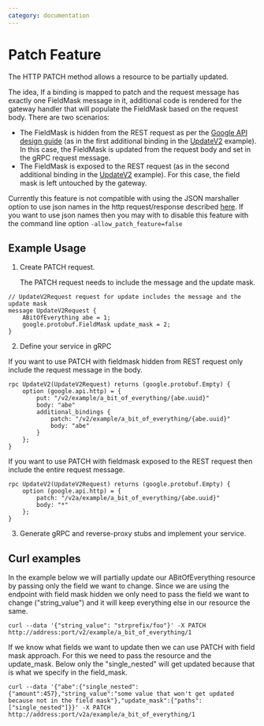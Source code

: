 ```yaml
---
category: documentation
---
```


# Patch Feature
The HTTP PATCH method allows a resource to be partially updated.

The idea, If a binding is mapped to patch and the request message has exactly one FieldMask message in it, additional code is rendered for the gateway handler that will populate the FieldMask based on the request body.
There are two scenarios:
- The FieldMask is hidden from the REST request as per the [Google API design guide](https://cloud.google.com/apis/design/standard_methods#update) (as in the first additional binding in the [UpdateV2](https://github.com/grpc-ecosystem/grpc-gateway/blob/master/examples/proto/examplepb/a_bit_of_everything.proto#L366) example). In this case, the FieldMask is updated from the request body and set in the gRPC request message.
- The FieldMask is exposed to the REST request (as in the second additional binding in the [UpdateV2](https://github.com/grpc-ecosystem/grpc-gateway/blob/master/examples/proto/examplepb/a_bit_of_everything.proto#L370) example). For this case, the field mask is left untouched by the gateway.

Currently this feature is not compatible with using the JSON marshaller option to use json names in the http request/response described [here](https://grpc-ecosystem.github.io/grpc-gateway/docs/customizingyourgateway.html#using-camelcase-for-json). If you want to use json names then you may with to disable this feature with the command line option `-allow_patch_feature=false`

## Example Usage
1. Create PATCH request.

    The PATCH request needs to include the message and the update mask.
```golang
// UpdateV2Request request for update includes the message and the update mask
message UpdateV2Request {
	ABitOfEverything abe = 1;
	google.protobuf.FieldMask update_mask = 2;
}
```
2. Define your service in gRPC

If you want to use PATCH with fieldmask hidden from REST request only include the request message in the body.

```golang
rpc UpdateV2(UpdateV2Request) returns (google.protobuf.Empty) {
	option (google.api.http) = {
		put: "/v2/example/a_bit_of_everything/{abe.uuid}"
		body: "abe"
		additional_bindings {
			patch: "/v2/example/a_bit_of_everything/{abe.uuid}"
			body: "abe"
		}
	};
}
```

If you want to use PATCH with fieldmask exposed to the REST request then include the entire request message.

```golang
rpc UpdateV2(UpdateV2Request) returns (google.protobuf.Empty) {
	option (google.api.http) = {
		patch: "/v2a/example/a_bit_of_everything/{abe.uuid}"
		body: "*"
    };
}
```

3. Generate gRPC and reverse-proxy stubs and implement your service.

## Curl examples

In the example below we will partially update our ABitOfEverything resource by passing only the field we want to change. Since we are using the endpoint with field mask hidden we only need to pass the field we want to change ("string_value") and it will keep everything else in our resource the same.
```
curl --data '{"string_value": "strprefix/foo"}' -X PATCH http://address:port/v2/example/a_bit_of_everything/1
```

If we know what fields we want to update then we can use PATCH with field mask approach. For this we need to pass the resource and the update_mask. Below only the "single_nested" will get updated because that is what we specify in the field_mask.
```
curl --data '{"abe":{"single_nested":{"amount":457},"string_value":"some value that won't get updated because not in the field mask"},"update_mask":{"paths":["single_nested"]}}' -X PATCH http://address:port/v2a/example/a_bit_of_everything/1
```
